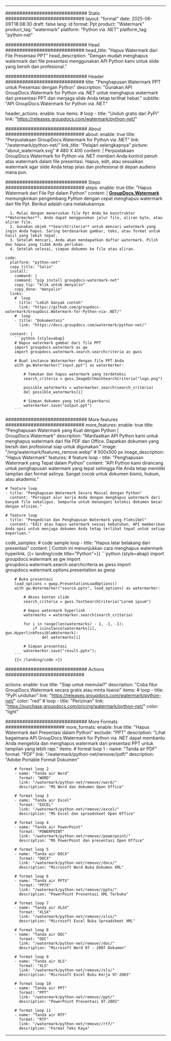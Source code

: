 
---
############################# Static ############################
layout: "format"
date:  2025-06-09T18:08:30
draft: false
lang: id
format: Ppt
product: "Watermark"
product_tag: "watermark"
platform: "Python via .NET"
platform_tag: "python-net"

############################# Head ############################
head_title: "Hapus Watermark dari File Presentasi PPT"
head_description: "Dengan mudah menghapus watermark dari file presentasi menggunakan API Python kami untuk slide yang bersih dan profesional."

############################# Header ############################
title: "Penghapusan Watermark PPT untuk Presentasi dengan Python" 
description: "Gunakan API GroupDocs.Watermark for Python via .NET untuk menghapus watermark dari presentasi PPT dan menjaga slide Anda tetap terlihat hebat."
subtitle: "API GroupDocs.Watermark for Python via .NET" 

header_actions:
  enable: true
  items:
    #  loop
    - title: "Unduh gratis dari PyPi"
      link: "https://releases.groupdocs.com/watermark/python-net/"
      
############################# About ############################
about:
    enable: true
    title: "Perpustakaan GroupDocs.Watermark for Python via .NET"
    link: "/watermark/python-net/"
    link_title: "Pelajari selengkapnya"
    picture: "about_watermark.svg" # 480 X 400
    content: |
       Perpustakaan GroupDocs.Watermark for Python via .NET memberi Anda kontrol penuh atas watermark dalam file presentasi. Hapus, edit, atau sesuaikan watermark agar slide Anda tetap jelas dan profesional di depan audiens mana pun.

############################# Steps ############################
steps:
    enable: true
    title: "Hapus Watermark dari File Ppt dalam Python"
    content: |
      **[GroupDocs.Watermark](https://products.groupdocs.com/watermark/python-net/)** memungkinkan pengembang Python dengan cepat menghapus watermark dari file Ppt. Berikut adalah cara melakukannya:
      
      1. Mulai dengan meneruskan file Ppt Anda ke konstruktor **Watermarker**. Anda dapat menggunakan jalur file, aliran byte, atau aliran file.
      2. Gunakan objek **SearchCriteria** untuk mencari watermark yang ingin Anda hapus. Saring berdasarkan gambar, teks, atau format untuk hasil yang lebih tepat.
      3. Setelah mencari, Anda akan mendapatkan daftar watermark. Pilih dan hapus yang tidak Anda perlukan.
      4. Setelah selesai, simpan dokumen ke file atau aliran.
   
    code:
      platform: "python-net"
      copy_title: "Salin"
      install:
        command: |
        command: "pip install groupdocs-watermark-net"
        copy_tip: "klik untuk menyalin"
        copy_done: "menyalin"
      links:
        #  loop
        - title: "Lebih banyak contoh"
          link: "https://github.com/groupdocs-watermark/GroupDocs.Watermark-for-Python-via-.NET/"
        #  loop
        - title: "Dokumentasi"
          link: "https://docs.groupdocs.com/watermark/python-net/"
          
      content: |
        ```python {style=abap}
        # Hapus watermark gambar dari file PPT
        import groupdocs.watermark as gw
        import groupdocs.watermark.search.searchcriteria as gwss

        # Buat instance Watermarker dengan file PPT Anda
        with gw.Watermarker("input.ppt") as watermarker:

            # Temukan dan hapus watermark yang terdeteksi
            search_criteria = gwss.ImageDctHashSearchCriteria("logo.png")

            possible_watermarks = watermarker.search(search_criteria)
            del possible_watermarks[i]

            # Simpan dokumen yang telah diperbarui
            watermarker.save("output.ppt")
        ```  

############################# More features ############################
more_features:
  enable: true
  title: "Penghapusan Watermark yang Kuat dengan Python | GroupDocs.Watermark"
  description: "Manfaatkan API Python kami untuk menghapus watermark dari file PDF dan Office. Dapatkan dokumen yang bersih dan profesional siap untuk digunakan."
  image: "/img/watermark/features_remove.webp" # 500x500 px
  image_description: "Hapus Watermark"
  features:
    # feature loop
    - title: "Penghapusan Watermark yang Tepat dalam Python"
      content: "API Python kami dirancang untuk penghapusan watermark yang tepat sehingga file Anda tetap memiliki tampilan dan format aslinya. Sangat cocok untuk dokumen bisnis, hukum, atau akademis."

    # feature loop
    - title: "Penghapusan Watermark Secara Massal dengan Python"
      content: "Percepat alur kerja Anda dengan menghapus watermark dari banyak file sekaligus. Sempurna untuk menangani koleksi dokumen besar dengan efisien."

    # feature loop
    - title: "Pengeditan dan Penghapusan Watermark yang Fleksibel"
      content: "Edit atau hapus watermark sesuai kebutuhan. API memberikan Anda opsi untuk menjaga dokumen Anda tetap terlihat tepat untuk setiap keperluan."
      
  code_samples:
    # code sample loop
    - title: "Hapus latar belakang dari presentasi"
      content: |
        Contoh ini menunjukkan cara menghapus watermark hyperlink.
        {{< landing/code title="Python">}}
        ```python {style=abap}
        import groupdocs.watermark as gw
        import groupdocs.watermark.search.searchcriteria as gwss
        import groupdocs.watermark.options.presentation as gwop

        # Buka presentasi
        load_options = gwop.PresentationLoadOptions()
        with gw.Watermarker("source.pptx", load_options) as watermarker:

            # Akses konten slide
            search_criteria = gwss.TextSearchCriteria("Lorem ipsum")

            # Hapus watermark hyperlink
            watermarks = watermarker.search(search_criteria)

            for i in range(len(watermarks) - 1, -1, -1):
                if isinstance(watermarks[i], gws.HyperlinkPossibleWatermark):
                    del watermarks[i]

            # Simpan presentasi
            watermarker.save("result.pptx");
        ```
        {{< /landing/code >}}


############################# Actions ############################

actions:
  enable: true
  title: "Siap untuk memulai?"
  description: "Coba fitur GroupDocs.Watermark secara gratis atau minta lisensi"
  items:
    #  loop
    - title: "PyPi unduhan"
      link: "https://releases.groupdocs.com/watermark/python-net/"
      color: "red"
        #  loop
    - title: "Perizinan"
      link: "https://purchase.groupdocs.com/pricing/watermark/python-net/"
      color: "light"


############################# More Formats #####################
more_formats:
    enable: true
    title: "Hapus Watermark dari Presentasi dalam Python"
    exclude: "PPT"
    description: "Lihat bagaimana API GroupDocs.Watermark for Python via .NET dapat membantu Anda mengelola dan menghapus watermark dari presentasi PPT untuk tampilan yang lebih rapi."
    items: 
        # format loop 1
        - name: "Tanda air PDF"
          format: "PDF"
          link: "/watermark/python-net/remove//pdf/"
          description: "Adobe Portable Format Dokumen"

        # format loop 2
        - name: "Tanda air Word"
          format: "WORD"
          link: "/watermark/python-net/remove//word/"
          description: "MS Word dan dokumen Open Office"
          
        # format loop 3
        - name: "Tanda air Excel"
          format: "EXCEL"
          link: "/watermark/python-net/remove//excel/"
          description: "MS Excel dan spreadsheet Open Office"

        # format loop 4
        - name: "Tanda air PowerPoint"
          format: "POWERPOINT"
          link: "/watermark/python-net/remove//powerpoint/"
          description: "MS PowerPoint dan presentasi Open Office"

        # format loop 5
        - name: "Tanda air DOCX"
          format: "DOCX"
          link: "/watermark/python-net/remove//docx/"
          description: "Microsoft Word Buka Dokumen XML"
          
        # format loop 6
        - name: "Tanda air PPTX"
          format: "PPTX"
          link: "/watermark/python-net/remove//pptx/"
          description: "PowerPoint Presentasi XML Terbuka"
          
        # format loop 7
        - name: "Tanda air XLSX"
          format: "XLSX"
          link: "/watermark/python-net/remove//xlsx/"
          description: "Microsoft Excel Buka Spreadsheet XML"

        # format loop 8
        - name: "Tanda air DOC"
          format: "DOC"
          link: "/watermark/python-net/remove//doc/"
          description: "Microsoft Word 97 - 2007 Dokumen"

        # format loop 9
        - name: "Tanda air XLS"
          format: "XLS"
          link: "/watermark/python-net/remove//xls/"
          description: "Microsoft Excel Buku Kerja 97-2003"

        # format loop 10
        - name: "Tanda air PPT"
          format: "PPT"
          link: "/watermark/python-net/remove//ppt/"
          description: "PowerPoint Presentasi 97-2003"

        # format loop 11
        - name: "Tanda air RTF"
          format: "RTF"
          link: "/watermark/python-net/remove//rtf/"
          description: "Format Teks Kaya"

---